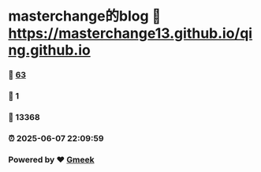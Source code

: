 # masterchange的blog :link: https://masterchange13.github.io/qing.github.io 
### :page_facing_up: [63](https://masterchange13.github.io/qing.github.io/tag.html) 
### :speech_balloon: 1 
### :hibiscus: 13368 
### :alarm_clock: 2025-06-07 22:09:59 
### Powered by :heart: [Gmeek](https://github.com/Meekdai/Gmeek)
